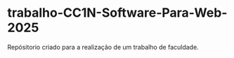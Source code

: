 # trabalho-CC1N-Software-Para-Web-2025
Repósitorio criado para a realização de um trabalho de faculdade.
